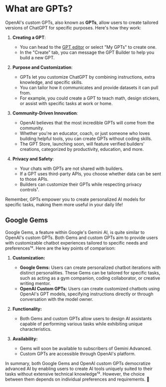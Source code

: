 # What are GPTs?

OpenAI's custom GPTs, also known as **GPTs**, allow users to create tailored versions of ChatGPT for specific purposes. Here's how they work:

1. **Creating a GPT**:
   - You can head to the [GPT editor](https://chatgpt.com/gpts/editor) or select "My GPTs" to create one.
   - In the "Create" tab, you can message the GPT Builder to help you build a new GPT.

2. **Purpose and Customization**:
   - GPTs let you customize ChatGPT by combining instructions, extra knowledge, and specific skills.
   - You can tailor how it communicates and provide datasets it can pull from.
   - For example, you could create a GPT to teach math, design stickers, or assist with specific tasks at work or home.

3. **Community-Driven Innovation**:
   - OpenAI believes that the most incredible GPTs will come from the community.
   - Whether you're an educator, coach, or just someone who loves building helpful tools, you can create GPTs without coding skills.
   - The GPT Store, launching soon, will feature verified builders' creations, categorized by productivity, education, and more.

4. **Privacy and Safety**:
   - Your chats with GPTs are not shared with builders.
   - If a GPT uses third-party APIs, you choose whether data can be sent to those APIs.
   - Builders can customize their GPTs while respecting privacy controls¹.

Remember, GPTs empower you to create personalized AI models for specific tasks, making them more useful in your daily life!

## Google Gems

Google Gems, a feature within Google's Gemini AI, is quite similar to OpenAI's custom GPTs. Both Gems and custom GPTs aim to provide users with customizable chatbot experiences tailored to specific needs and preferences¹². Here are the key points of comparison:

1. **Customization:**
    - **Google Gems:** Users can create personalized chatbot iterations with distinct personalities. These Gems can be tailored for specific tasks, such as acting as a gym companion, coding collaborator, or creative writing mentor.
    - **OpenAI Custom GPTs:** Users can create customized chatbots using OpenAI's GPT models, specifying instructions directly or through conversation with the model owner.

2. **Functionality:**
    - Both Gems and custom GPTs allow users to design AI assistants capable of performing various tasks while exhibiting unique characteristics.

3. **Availability:**
    - Gems will soon be available to subscribers of Gemini Advanced.
    - Custom GPTs are accessible through OpenAI's platform.

In summary, both Google Gems and OpenAI custom GPTs democratize advanced AI by enabling users to create AI tools uniquely suited to their tasks without extensive technical knowledge¹². However, the choice between them depends on individual preferences and requirements. 🌟
